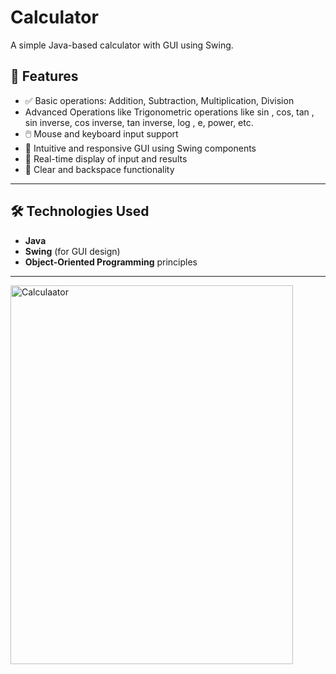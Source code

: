 # Calculator
A simple Java-based calculator with GUI using Swing.
## 🚀 Features

- ✅ Basic operations: Addition, Subtraction, Multiplication, Division
-    Advanced Operations like Trigonometric operations like sin , cos, tan , sin inverse, cos inverse, tan inverse, log , e, power, etc.
- 🖱️ Mouse and keyboard input support
- 🎨 Intuitive and responsive GUI using Swing components
- 🔢 Real-time display of input and results
- 🧹 Clear and backspace functionality

---

## 🛠️ Technologies Used

- **Java**
- **Swing** (for GUI design)
- **Object-Oriented Programming** principles

---
<img width="452" height="606" alt="Calculaator" src="https://github.com/user-attachments/assets/ef7acc92-6a50-45c3-9302-4bd3710d46b3" />
